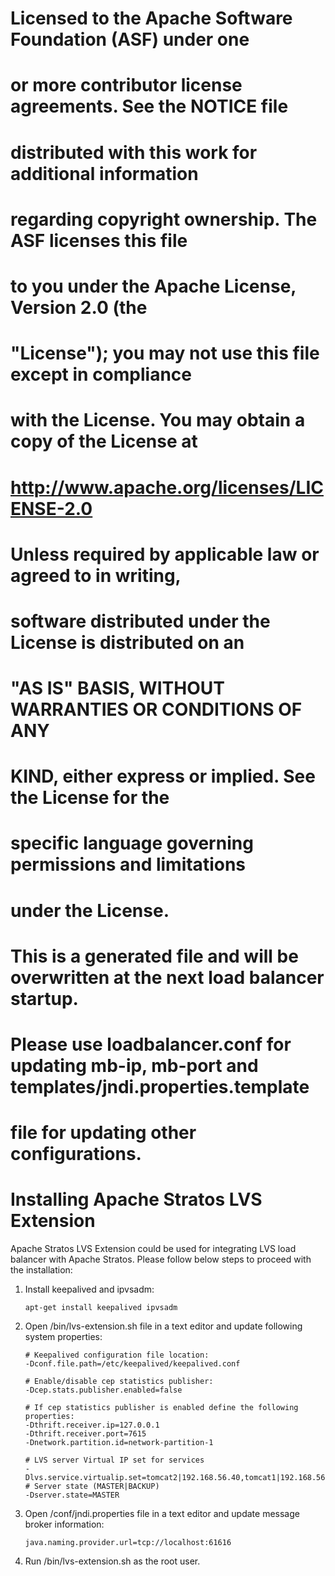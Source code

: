 # Licensed to the Apache Software Foundation (ASF) under one
# or more contributor license agreements.  See the NOTICE file
# distributed with this work for additional information
# regarding copyright ownership.  The ASF licenses this file
# to you under the Apache License, Version 2.0 (the
# "License"); you may not use this file except in compliance
# with the License.  You may obtain a copy of the License at
#
#     http://www.apache.org/licenses/LICENSE-2.0
#
# Unless required by applicable law or agreed to in writing,
# software distributed under the License is distributed on an
# "AS IS" BASIS, WITHOUT WARRANTIES OR CONDITIONS OF ANY
# KIND, either express or implied.  See the License for the
# specific language governing permissions and limitations
# under the License.
#
# This is a generated file and will be overwritten at the next load balancer startup.
# Please use loadbalancer.conf for updating mb-ip, mb-port and templates/jndi.properties.template
# file for updating other configurations.
#
# Installing Apache Stratos LVS Extension

Apache Stratos LVS Extension could be used for integrating LVS load balancer with Apache Stratos. Please follow
below steps to proceed with the installation:

1. Install keepalived and ipvsadm:
   ```
   apt-get install keepalived ipvsadm
   ```

2. Open <lvs-extension-home>/bin/lvs-extension.sh file in a text editor and update following system properties:
   ```
   # Keepalived configuration file location:
   -Dconf.file.path=/etc/keepalived/keepalived.conf

   # Enable/disable cep statistics publisher:
   -Dcep.stats.publisher.enabled=false

   # If cep statistics publisher is enabled define the following properties:
   -Dthrift.receiver.ip=127.0.0.1
   -Dthrift.receiver.port=7615
   -Dnetwork.partition.id=network-partition-1

   # LVS server Virtual IP set for services
   -Dlvs.service.virtualip.set=tomcat2|192.168.56.40,tomcat1|192.168.56.41,tomcat|192.168.56.40
   # Server state (MASTER|BACKUP)
   -Dserver.state=MASTER

   ```

4. Open <lvs-extension-home>/conf/jndi.properties file in a text editor and update message broker information:
   ```
   java.naming.provider.url=tcp://localhost:61616
   ```

5. Run <lvs-extension-home>/bin/lvs-extension.sh as the root user.

